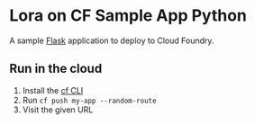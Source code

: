 # Lora on CF Sample App Python

A sample [Flask](http://flask.pocoo.org/) application to deploy to Cloud Foundry.

## Run in the cloud

1. Install the [cf CLI](https://github.com/cloudfoundry/cli#downloads)
1. Run `cf push my-app --random-route`
1. Visit the given URL
